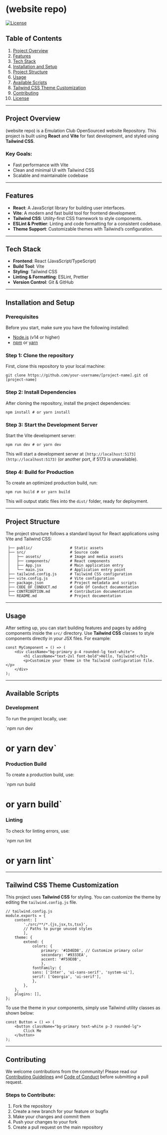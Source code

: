 # (website repo)

[![License](https://img.shields.io/badge/license-MIT-blue.svg)](LICENSE)

## Table of Contents

1. [Project Overview](#project-overview)
2. [Features](#features)
3. [Tech Stack](#tech-stack)
4. [Installation and Setup](#installation-and-setup)
5. [Project Structure](#project-structure)
6. [Usage](#usage)
7. [Available Scripts](#available-scripts)
8. [Tailwind CSS Theme Customization](#tailwind-css-theme-customization)
9. [Contributing](#contributing)
10. [License](#license)

---

## Project Overview

(website repo) is a Emulation Club OpenSourced website Repository. This project is built using **React** and **Vite** for fast development, and styled using **Tailwind CSS**.

### Key Goals:

- Fast performance with Vite
- Clean and minimal UI with Tailwind CSS
- Scalable and maintainable codebase

---

## Features

- **React**: A JavaScript library for building user interfaces.
- **Vite**: A modern and fast build tool for frontend development.
- **Tailwind CSS**: Utility-first CSS framework to style components.
- **ESLint & Prettier**: Linting and code formatting for a consistent codebase.
- **Theme Support**: Customizable themes with Tailwind’s configuration.

---

## Tech Stack

- **Frontend**: React (JavaScript/TypeScript)
- **Build Tool**: Vite
- **Styling**: Tailwind CSS
- **Linting & Formatting**: ESLint, Prettier
- **Version Control**: Git & GitHub

---

## Installation and Setup

### Prerequisites

Before you start, make sure you have the following installed:

- [Node.js](https://nodejs.org/en/) (v14 or higher)
- [npm](https://www.npmjs.com/) or [yarn](https://yarnpkg.com/)

### Step 1: Clone the repository

First, clone this repository to your local machine:

`git clone https://github.com/your-username/[project-name].git cd [project-name]`

### Step 2: Install Dependencies

After cloning the repository, install the project dependencies:

`npm install # or yarn install`

### Step 3: Start the Development Server

Start the Vite development server:

`npm run dev # or yarn dev`

This will start a development server at `[http://localhost:5173](http://localhost:5173)` (or another port, if 5173 is unavailable).

### Step 4: Build for Production

To create an optimized production build, run:

`npm run build # or yarn build`

This will output static files into the `dist/` folder, ready for deployment.

---

## Project Structure

The project structure follows a standard layout for React applications using Vite and Tailwind CSS:

```
 ├── public/                 # Static assets
 ├── src/                    # Source code
 │   ├── assets/             # Image and media assets
 │   ├── components/         # React components
 │   ├── App.jsx             # Main application entry
 │   └── main.jsx            # Application entry point
 ├── tailwind.config.js      # Tailwind CSS configuration
 ├── vite.config.js          # Vite configuration
 ├── package.json            # Project metadata and scripts
 ├── CODE_OF_CONDUCT.md      # Code Of Conduct documentation
 ├── CONTRIBUTION.md         # Contribution documentation
 └── README.md               # Project documentation
```

---

## Usage

After setting up, you can start building features and pages by adding components inside the `src/` directory. Use **Tailwind CSS** classes to style components directly in your JSX files. For example:

```
const MyComponent = () => (
    <div className="bg-primary p-4 rounded-lg text-white">
        <h1 className="text-2xl font-bold">Hello, Tailwind!</h1>
        <p>Customize your theme in the Tailwind configuration file.</p>
    </div>
);
```

---

## Available Scripts

### Development

To run the project locally, use:

`npm run dev 
# or yarn dev`

### Production Build

To create a production build, use:

`npm run build 
# or yarn build`

### Linting

To check for linting errors, use:

`npm run lint 
# or yarn lint`

---

## Tailwind CSS Theme Customization

This project uses **Tailwind CSS** for styling. You can customize the theme by editing the `tailwind.config.js` file.

```
// tailwind.config.js
module.exports = {
    content: [
        './src/**/*.{js,jsx,ts,tsx}',
        // Paths to purge unused styles
        ],
    theme: {
        extend: {
            colors: {
                primary: '#1D4ED8', // Customize primary color
                secondary: '#9333EA',
                accent: '#F59E0B',
                },
            fontFamily: {
            sans: ['Inter', 'ui-sans-serif', 'system-ui'],
            serif: ['Georgia', 'ui-serif'],
            },
        },
    },
    plugins: [],
};
```

To use the theme in your components, simply use Tailwind utility classes as shown below:

```
const Button = () => (
    <button className="bg-primary text-white p-3 rounded-lg">
        Click Me
    </button>
);
```

---

## Contributing

We welcome contributions from the community! Please read our [Contributing Guidelines](CONTRIBUTING.md) and [Code of Conduct](CODE_OF_CONDUCT.md) before submitting a pull request.

### Steps to Contribute:

1. Fork the repository
2. Create a new branch for your feature or bugfix
3. Make your changes and commit them
4. Push your changes to your fork
5. Create a pull request on the main repository
